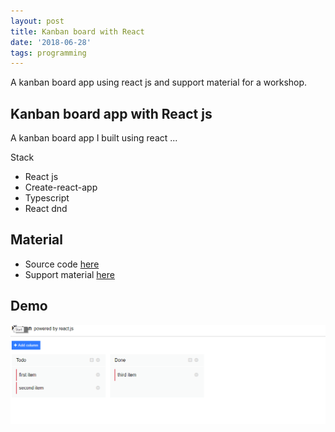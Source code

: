 ```yaml
---
layout: post
title: Kanban board with React
date: '2018-06-28'
tags: programming
---
```



A kanban board app using react js and support material for a workshop. 


## Kanban board app with React js

A kanban board app I built using react ... 

Stack 

- React js 
- Create-react-app
- Typescript 
- React dnd

## Material 

- Source code [here](https://github.com/adam-gligor/archeology/tree/master/react-workshop)
- Support material [here](https://github.com/adam-gligor/archeology/tree/master/react-workshop/docs)


## Demo 

![placeholder](/public/kanban_demo.gif "kanban app")